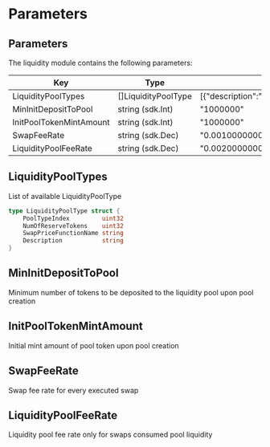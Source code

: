 <!--
order: 8
-->

# Parameters

## Parameters

The liquidity module contains the following parameters:

|Key                                 |Type                |Example                                                                                                                                             |
|------------------------------------|--------------------|----------------------------------------------------------------------------------------------------------------------------------------------------|
|LiquidityPoolTypes                  |[]LiquidityPoolType |[{"description":"ConstantProductLiquidityPool","num_of_reserve_tokens":2,"pool_type_index":0},"swap_price_function_name":"ConstantProductFunction"}]|
|MinInitDepositToPool                |string (sdk.Int)    |"1000000"                                                                                                                                           |
|InitPoolTokenMintAmount             |string (sdk.Int)    |"1000000"                                                                                                                                           |
|SwapFeeRate                         |string (sdk.Dec)    |"0.001000000000000000"                                                                                                                              |
|LiquidityPoolFeeRate                |string (sdk.Dec)    |"0.002000000000000000"                                                                                                                              |

## LiquidityPoolTypes

List of available LiquidityPoolType

```go
type LiquidityPoolType struct {
	PoolTypeIndex         uint32
	NumOfReserveTokens    uint32
	SwapPriceFunctionName string
	Description           string
}
```

## MinInitDepositToPool

Minimum number of tokens to be deposited to the liquidity pool upon pool creation

## InitPoolTokenMintAmount

Initial mint amount of pool token upon pool creation

## SwapFeeRate

Swap fee rate for every executed swap

## LiquidityPoolFeeRate

Liquidity pool fee rate only for swaps consumed pool liquidity

